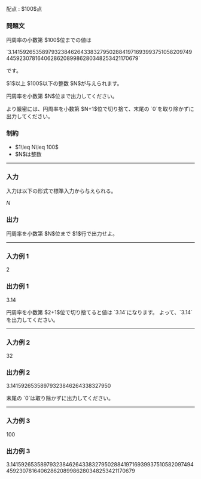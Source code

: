 
<div>

<span>

<span>

<p>
配点 : $100$点
</p>

<div>

<section>

### **問題文**

<p>
円周率の小数第 $100$位までの値は
</p>

<p>
`3.1415926535897932384626433832795028841971693993751058209749445923078164062862089986280348253421170679`
</p>

<p>
です。
</p>

<p>
$1$以上 $100$以下の整数 $N$が与えられます。
</p>

<p>
円周率を小数第 $N$位まで出力してください。
</p>

<p>
より厳密には、円周率を小数第 $N+1$位で切り捨て、末尾の `0`を取り除かずに出力してください。
</p>

</section>

</div>

<div>

<section>

### **制約**

<ul>

<li>
$1\leq N\leq 100$
</li>

<li>
$N$は整数
</li>

</ul>

</section>

</div>

---

<div>

<div>

<section>

### **入力**

<p>
入力は以下の形式で標準入力から与えられる。
</p>

<div>

$N$
</div>

</section>

</div>

<div>

<section>

### **出力**

<p>
円周率を小数第 $N$位まで $1$行で出力せよ。
</p>

</section>

</div>

</div>

---

<div>

<section>

### **入力例 1**

<div>

2

</div>

</section>

</div>

<div>

<section>

### **出力例 1**

<div>

3.14

</div>

<p>
円周率を小数第 $2+1$位で切り捨てると値は `3.14`になります。
よって、`3.14`を出力してください。
</p>

</section>

</div>

---

<div>

<section>

### **入力例 2**

<div>

32

</div>

</section>

</div>

<div>

<section>

### **出力例 2**

<div>

3.14159265358979323846264338327950

</div>

<p>
末尾の `0`は取り除かずに出力してください。
</p>

</section>

</div>

---

<div>

<section>

### **入力例 3**

<div>

100

</div>

</section>

</div>

<div>

<section>

### **出力例 3**

<div>

3.1415926535897932384626433832795028841971693993751058209749445923078164062862089986280348253421170679

</div>

</section>

</div>

</span>

</span>

</div>
